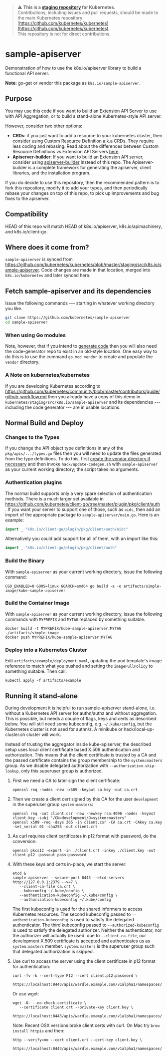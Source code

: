 > ⚠️ **This is a [staging repository](https://git.k8s.io/kubernetes/staging#external-repository-staging-area) for Kubernetes**.  
> Contributions, including issues and pull requests, should be made to the main Kubernetes repository: [https://github.com/kubernetes/kubernetes](https://github.com/kubernetes/kubernetes).  
> This repository is not for direct contributions.

# sample-apiserver

Demonstration of how to use the k8s.io/apiserver library to build a functional API server.

**Note:** go-get or vendor this package as `k8s.io/sample-apiserver`.

## Purpose

You may use this code if you want to build an Extension API Server to use with API Aggregation, or to build a stand-alone Kubernetes-style API server.

However, consider two other options:
  * **CRDs**:  if you just want to add a resource to your kubernetes cluster, then consider using Custom Resource Definition a.k.a CRDs.  They require less coding and rebasing.  Read about the differences between Custom Resource Definitions vs Extension API Servers [here](https://kubernetes.io/docs/concepts/api-extension/custom-resources).
  * **Apiserver-builder**: If you want to build an Extension API server, consider using [apiserver-builder](https://github.com/kubernetes-incubator/apiserver-builder) instead of this repo.  The Apiserver-builder is a complete framework for generating the apiserver, client libraries, and the installation program.

If you do decide to use this repository, then the recommended pattern is to fork this repository, modify it to add your types, and then periodically rebase your changes on top of this repo, to pick up improvements and bug fixes to the apiserver.


## Compatibility

HEAD of this repo will match HEAD of k8s.io/apiserver, k8s.io/apimachinery, and k8s.io/client-go.

## Where does it come from?

`sample-apiserver` is synced from https://github.com/kubernetes/kubernetes/blob/master/staging/src/k8s.io/sample-apiserver.
Code changes are made in that location, merged into `k8s.io/kubernetes` and later synced here.

## Fetch sample-apiserver and its dependencies

Issue the following commands --- starting in whatever working directory you
like.

```sh
git clone https://github.com/kubernetes/sample-apiserver
cd sample-apiserver
```

### When using Go modules

Note, however, that if you intend to
[generate code](#changes-to-the-types) then you will also need the
code-generator repo to exist in an old-style location.  One easy way
to do this is to use the command `go mod vendor` to create and
populate the `vendor` directory.

### A Note on kubernetes/kubernetes

If you are developing Kubernetes according to
https://github.com/kubernetes/community/blob/master/contributors/guide/github-workflow.md
then you already have a copy of this demo in
`kubernetes/staging/src/k8s.io/sample-apiserver` and its dependencies
--- including the code generator --- are in usable locations.


## Normal Build and Deploy

### Changes to the Types

If you change the API object type definitions in any of the
`pkg/apis/.../types.go` files then you will need to update the files
generated from the type definitions.  To do this, first
[create the vendor directory if necessary](#when-using-go-modules)
and then invoke `hack/update-codegen.sh` with `sample-apiserver` as
your current working directory; the script takes no arguments.

### Authentication plugins

The normal build supports only a very spare selection of
authentication methods.  There is a much larger set available in
https://github.com/kubernetes/client-go/tree/master/plugin/pkg/client/auth
.  If you want your server to support one of those, such as `oidc`,
then add an import of the appropriate package to
`sample-apiserver/main.go`.  Here is an example:

``` go
import _ "k8s.io/client-go/plugin/pkg/client/auth/oidc"
```

Alternatively you could add support for all of them, with an import
like this:

``` go
import _ "k8s.io/client-go/plugin/pkg/client/auth"
```

### Build the Binary

With `sample-apiserver` as your current working directory, issue the
following command:

```
CGO_ENABLED=0 GOOS=linux GOARCH=amd64 go build -a -o artifacts/simple-image/kube-sample-apiserver
```

### Build the Container Image

With `sample-apiserver` as your current working directory, issue the
following commands with `MYPREFIX` and `MYTAG` replaced by something
suitable.

```
docker build -t MYPREFIX/kube-sample-apiserver:MYTAG ./artifacts/simple-image
docker push MYPREFIX/kube-sample-apiserver:MYTAG
```

### Deploy into a Kubernetes Cluster

Edit `artifacts/example/deployment.yaml`, updating the pod template's image
reference to match what you pushed and setting the `imagePullPolicy`
to something suitable.  Then call:

```
kubectl apply -f artifacts/example
```

## Running it stand-alone

During development it is helpful to run sample-apiserver stand-alone, i.e. without
a Kubernetes API server for authn/authz and without aggregation. This is possible, but needs
a couple of flags, keys and certs as described below. You will still need some kubeconfig,
e.g. `~/.kube/config`, but the Kubernetes cluster is not used for authn/z. A minikube or
hack/local-up-cluster.sh cluster will work.

Instead of trusting the aggregator inside kube-apiserver, the described setup uses local
client certificate based X.509 authentication and authorization. This means that the client
certificate is trusted by a CA and the passed certificate contains the group membership
to the `system:masters` group. As we disable delegated authorization with `--authorization-skip-lookup`,
only this superuser group is authorized.

1. First we need a CA to later sign the client certificate:

   ``` shell
   openssl req -nodes -new -x509 -keyout ca.key -out ca.crt
   ```

2. Then we create a client cert signed by this CA for the user `development` in the superuser group
   `system:masters`:

   ``` shell
   openssl req -out client.csr -new -newkey rsa:4096 -nodes -keyout client.key -subj "/CN=development/O=system:masters"
   openssl x509 -req -days 365 -in client.csr -CA ca.crt -CAkey ca.key -set_serial 01 -sha256 -out client.crt
   ```

3. As curl requires client certificates in p12 format with password, do the conversion:

   ``` shell
   openssl pkcs12 -export -in ./client.crt -inkey ./client.key -out client.p12 -passout pass:password
   ```

4. With these keys and certs in-place, we start the server:

   ``` shell
   etcd &
   sample-apiserver --secure-port 8443 --etcd-servers http://127.0.0.1:2379 --v=7 \
      --client-ca-file ca.crt \
      --kubeconfig ~/.kube/config \
      --authentication-kubeconfig ~/.kube/config \
      --authorization-kubeconfig ~/.kube/config
   ```

   The first kubeconfig is used for the shared informers to access
   Kubernetes resources. The second kubeconfig passed to
   `--authentication-kubeconfig` is used to satisfy the delegated
   authenticator. The third kubeconfig passed to
   `--authorized-kubeconfig` is used to satisfy the delegated
   authorizer. Neither the authenticator, nor the authorizer will
   actually be used: due to `--client-ca-file`, our development X.509
   certificate is accepted and authenticates us as `system:masters`
   member. `system:masters` is the superuser group such that delegated
   authorization is skipped.

5. Use curl to access the server using the client certificate in p12 format for authentication:

   ``` shell
   curl -fv -k --cert-type P12 --cert client.p12:password \
      https://localhost:8443/apis/wardle.example.com/v1alpha1/namespaces/default/flunders
   ```

   Or use wget:
   ``` shell
   wget -O- --no-check-certificate \
      --certificate client.crt --private-key client.key \
      https://localhost:8443/apis/wardle.example.com/v1alpha1/namespaces/default/flunders
   ```

   Note: Recent OSX versions broke client certs with curl. On Mac try `brew install httpie` and then:

   ``` shell
   http --verify=no --cert client.crt --cert-key client.key \
      https://localhost:8443/apis/wardle.example.com/v1alpha1/namespaces/default/flunders
   ```

